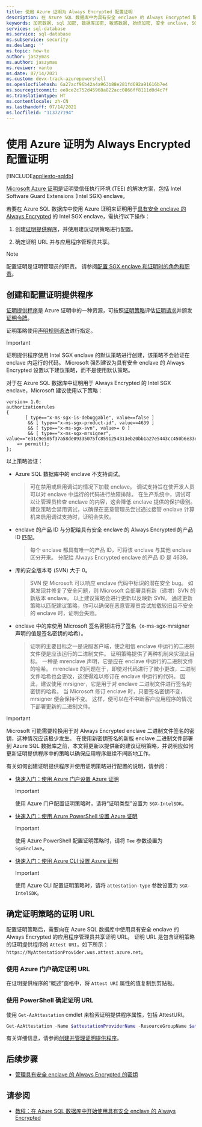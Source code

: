 ```yaml
---
title: 使用 Azure 证明为 Always Encrypted 配置证明
description: 在 Azure SQL 数据库中为具有安全 enclave 的 Always Encrypted 配置 Azure 证明。
keywords: 加密数据, sql 加密, 数据库加密, 敏感数据, 始终加密, 安全 enclave, SGX, 证明
services: sql-database
ms.service: sql-database
ms.subservice: security
ms.devlang: ''
ms.topic: how-to
author: jaszymas
ms.author: jaszymas
ms.reviwer: vanto
ms.date: 07/14/2021
ms.custom: devx-track-azurepowershell
ms.openlocfilehash: 6a27acf96b42a4a963b88e281fd692a91616b7e4
ms.sourcegitcommit: ee8ce2c752d45968a822acc0866ff8111d0d4c7f
ms.translationtype: HT
ms.contentlocale: zh-CN
ms.lasthandoff: 07/14/2021
ms.locfileid: "113727194"
---
```

# <a name="configure-attestation-for-always-encrypted-using-azure-attestation"></a>使用 Azure 证明为 Always Encrypted 配置证明

[!INCLUDE[appliesto-sqldb](../includes/appliesto-sqldb.md)]

[Microsoft Azure 证明](../../attestation/overview.md)是证明受信任执行环境 (TEE) 的解决方案，包括 Intel Software Guard Extensions (Intel SGX) enclave。 

若要在 Azure SQL 数据库中使用 Azure 证明来证明用于[具有安全 enclave 的 Always Encrypted](/sql/relational-databases/security/encryption/always-encrypted-enclaves) 的 Intel SGX enclave，需执行以下操作：

1. 创建[证明提供程序](../../attestation/basic-concepts.md#attestation-provider)，并使用建议证明策略进行配置。

2. 确定证明 URL 并与应用程序管理员共享。

> [!NOTE]
> 配置证明是证明管理员的职责。 请参阅[配置 SGX enclave 和证明时的角色和职责](always-encrypted-enclaves-plan.md#roles-and-responsibilities-when-configuring-sgx-enclaves-and-attestation)。

## <a name="create-and-configure-an-attestation-provider"></a>创建和配置证明提供程序

[证明提供程序](../../attestation/basic-concepts.md#attestation-provider)是 Azure 证明中的一种资源，可按照[证明策略](../../attestation/basic-concepts.md#attestation-request)评估[证明请求](../../attestation/basic-concepts.md#attestation-request)并颁发[证明令牌](../../attestation/basic-concepts.md#attestation-token)。 

证明策略使用[声明规则语法](../../attestation/claim-rule-grammar.md)进行指定。

> [!IMPORTANT]
> 证明提供程序使用 Intel SGX enclave 的默认策略进行创建，该策略不会验证在 enclave 内运行的代码。 Microsoft 强烈建议为具有安全 enclave 的 Always Encrypted 设置以下建议策略，而不是使用默认策略。

对于在 Azure SQL 数据库中证明用于 Always Encrypted 的 Intel SGX enclave，Microsoft 建议使用以下策略：

```output
version= 1.0;
authorizationrules 
{
       [ type=="x-ms-sgx-is-debuggable", value==false ]
        && [ type=="x-ms-sgx-product-id", value==4639 ]
        && [ type=="x-ms-sgx-svn", value>= 0 ]
        && [ type=="x-ms-sgx-mrsigner", value=="e31c9e505f37a58de09335075fc8591254313eb20bb1a27e5443cc450b6e33e5"] 
    => permit();
};
```

以上策略验证：

- Azure SQL 数据库中的 enclave 不支持调试。 
  > 可在禁用或启用调试的情况下加载 enclave。 调试支持旨在使开发人员可以对 enclave 中运行的代码进行故障排除。 在生产系统中，调试可以让管理员检查 enclave 的内容，这会降低 enclave 提供的保护级别。 建议策略会禁用调试，以确保在恶意管理员尝试通过接管 enclave 计算机来启用调试支持时，证明会失败。 
- enclave 的产品 ID 与分配给具有安全 enclave 的 Always Encrypted 的产品 ID 匹配。
  > 每个 enclave 都具有唯一的产品 ID，可将该 enclave 与其他 enclave 区分开来。 分配给 Always Encrypted enclave 的产品 ID 是 4639。 
- 库的安全版本号 (SVN) 大于 0。
  > SVN 使 Microsoft 可以响应 enclave 代码中标识的潜在安全 bug。 如果发现并修复了安全问题，则 Microsoft 会部署具有新（递增）SVN 的新版本 enclave。 以上建议策略会进行更新以反映新 SVN。 通过更新策略以匹配建议策略，你可以确保在恶意管理员尝试加载较旧且不安全的 enclave 时，证明会失败。
- enclave 中的库使用 Microsoft 签名密钥进行了签名（x-ms-sgx-mrsigner 声明的值是签名密钥的哈希）。
  > 证明的主要目标之一是说服客户端，使之相信 enclave 中运行的二进制文件便是应该运行的二进制文件。 证明策略提供了两种机制来实现此目标。 一种是 mrenclave 声明，它是应在 enclave 中运行的二进制文件的哈希。 mrenclave 的问题在于，即使对代码进行了微小更改，二进制文件哈希也会更改，这使得难以修订在 enclave 中运行的代码。 因此，建议使用 mrsigner，它是用于对 enclave 二进制文件进行签名的密钥的哈希。 当 Microsoft 修订 enclave 时，只要签名密钥不变，mrsigner 便会保持不变。 这样，便可以在不中断客户应用程序的情况下部署更新的二进制文件。 

> [!IMPORTANT]
> Microsoft 可能需要轮换用于对 Always Encrypted enclave 二进制文件签名的密钥，这种情况应该极少发生。 在使用新密钥签名的新版 enclave 二进制文件部署到 Azure SQL 数据库之前，本文将更新以提供新的建议证明策略，并说明应如何更新证明提供程序中的策略以确保应用程序继续不间断地工作。

有关如何创建证明提供程序并使用证明策略进行配置的说明，请参阅：

- [快速入门：使用 Azure 门户设置 Azure 证明](../../attestation/quickstart-portal.md)
    > [!IMPORTANT]
    > 使用 Azure 门户配置证明策略时，请将“证明类型”设置为 `SGX-IntelSDK`。
- [快速入门：使用 Azure PowerShell 设置 Azure 证明](../../attestation/quickstart-powershell.md)
    > [!IMPORTANT]
    > 使用 Azure PowerShell 配置证明策略时，请将 `Tee` 参数设置为 `SgxEnclave`。
- [快速入门：使用 Azure CLI 设置 Azure 证明](../../attestation/quickstart-azure-cli.md)
    > [!IMPORTANT]
    > 使用 Azure CLI 配置证明策略时，请将 `attestation-type` 参数设置为 `SGX-IntelSDK`。


## <a name="determine-the-attestation-url-for-your-attestation-policy"></a>确定证明策略的证明 URL

配置证明策略后，需要向在 Azure SQL 数据库中使用具有安全 enclave 的 Always Encrypted 的应用程序管理员共享证明 URL。 证明 URL 是包含证明策略的证明提供程序的 `Attest URI`，如下所示：`https://MyAttestationProvider.wus.attest.azure.net`。

### <a name="use-azure-portal-to-determine-the-attestation-url"></a>使用 Azure 门户确定证明 URL

在证明提供程序的“概述”窗格中，将 `Attest URI` 属性的值复制到剪贴板。 

### <a name="use-powershell-to-determine-the-attestation-url"></a>使用 PowerShell 确定证明 URL

使用 `Get-AzAttestation` cmdlet 来检索证明提供程序属性，包括 AttestURI。

```powershell
Get-AzAttestation -Name $attestationProviderName -ResourceGroupName $attestationResourceGroupName
```

有关详细信息，请参阅[创建并管理证明提供程序](../../attestation/quickstart-powershell.md#create-and-manage-an-attestation-provider)。

## <a name="next-steps"></a>后续步骤

- [管理具有安全 enclave 的 Always Encrypted 的密钥](/sql/relational-databases/security/encryption/always-encrypted-enclaves-manage-keys)

## <a name="see-also"></a>请参阅

- [教程：在 Azure SQL 数据库中开始使用具有安全 enclave 的 Always Encrypted](always-encrypted-enclaves-getting-started.md)
